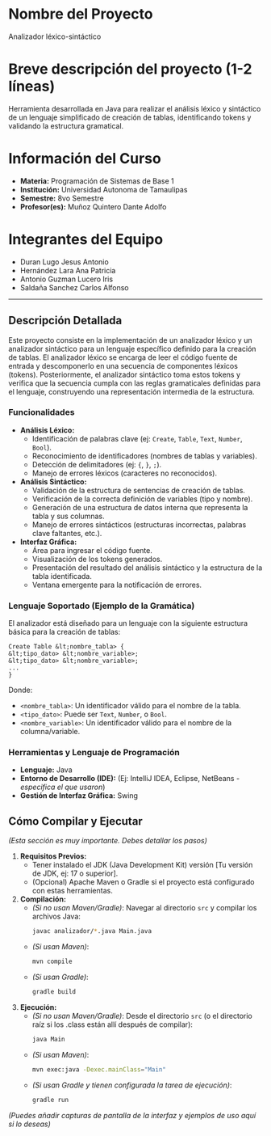 # Nombre del Proyecto

Analizador léxico-sintáctico

# Breve descripción del proyecto (1-2 líneas)

Herramienta desarrollada en Java para realizar el análisis léxico y sintáctico de un lenguaje simplificado de creación de tablas, identificando tokens y validando la estructura gramatical.

# Información del Curso

* **Materia:** Programación de Sistemas de Base 1
* **Institución:** Universidad Autonoma de Tamaulipas
* **Semestre:** 8vo Semestre
* **Profesor(es):** Muñoz Quintero Dante Adolfo

# Integrantes del Equipo

* Duran Lugo Jesus Antonio
* Hernández Lara Ana Patricia
* Antonio Guzman Lucero Iris
* Saldaña Sanchez Carlos Alfonso

---

## Descripción Detallada 

Este proyecto consiste en la implementación de un analizador léxico y un analizador sintáctico para un lenguaje específico definido para la creación de tablas. El analizador léxico se encarga de leer el código fuente de entrada y descomponerlo en una secuencia de componentes léxicos (tokens). Posteriormente, el analizador sintáctico toma estos tokens y verifica que la secuencia cumpla con las reglas gramaticales definidas para el lenguaje, construyendo una representación intermedia de la estructura.

### Funcionalidades

* **Análisis Léxico:**
    * Identificación de palabras clave (ej: `Create`, `Table`, `Text`, `Number`, `Bool`).
    * Reconocimiento de identificadores (nombres de tablas y variables).
    * Detección de delimitadores (ej: `{`, `}`, `;`).
    * Manejo de errores léxicos (caracteres no reconocidos).
* **Análisis Sintáctico:**
    * Validación de la estructura de sentencias de creación de tablas.
    * Verificación de la correcta definición de variables (tipo y nombre).
    * Generación de una estructura de datos interna que representa la tabla y sus columnas.
    * Manejo de errores sintácticos (estructuras incorrectas, palabras clave faltantes, etc.).
* **Interfaz Gráfica:**
    * Área para ingresar el código fuente.
    * Visualización de los tokens generados.
    * Presentación del resultado del análisis sintáctico y la estructura de la tabla identificada.
    * Ventana emergente para la notificación de errores.

### Lenguaje Soportado (Ejemplo de la Gramática)

El analizador está diseñado para un lenguaje con la siguiente estructura básica para la creación de tablas:

    Create Table &lt;nombre_tabla> {
    &lt;tipo_dato> &lt;nombre_variable>;
    &lt;tipo_dato> &lt;nombre_variable>;
    ...
    }

Donde:
* `<nombre_tabla>`: Un identificador válido para el nombre de la tabla.
* `<tipo_dato>`: Puede ser `Text`, `Number`, o `Bool`.
* `<nombre_variable>`: Un identificador válido para el nombre de la columna/variable.

### Herramientas y Lenguaje de Programación

* **Lenguaje:** Java
* **Entorno de Desarrollo (IDE):** (Ej: IntelliJ IDEA, Eclipse, NetBeans - *especifica el que usaron*)
* **Gestión de Interfaz Gráfica:** Swing

## Cómo Compilar y Ejecutar

*(Esta sección es muy importante. Debes detallar los pasos)*

1.  **Requisitos Previos:**
    * Tener instalado el JDK (Java Development Kit) versión [Tu versión de JDK, ej: 17 o superior].
    * (Opcional) Apache Maven o Gradle si el proyecto está configurado con estas herramientas.
2.  **Compilación:**
    * *(Si no usan Maven/Gradle)*: Navegar al directorio `src` y compilar los archivos Java:
        ```bash
        javac analizador/*.java Main.java
        ```
    * *(Si usan Maven)*:
        ```bash
        mvn compile
        ```
    * *(Si usan Gradle)*:
        ```bash
        gradle build
        ```
3.  **Ejecución:**
    * *(Si no usan Maven/Gradle)*: Desde el directorio `src` (o el directorio raíz si los .class están allí después de compilar):
        ```bash
        java Main
        ```
    * *(Si usan Maven)*:
        ```bash
        mvn exec:java -Dexec.mainClass="Main"
        ```
    * *(Si usan Gradle y tienen configurada la tarea de ejecución)*:
        ```bash
        gradle run
        ```

*(Puedes añadir capturas de pantalla de la interfaz y ejemplos de uso aquí si lo deseas)*
